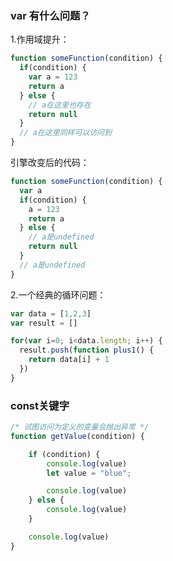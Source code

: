 ### var 有什么问题？
1.作用域提升：
```javascript
function someFunction(condition) {
  if(condition) {
    var a = 123
    return a
  } else {
    // a在这里也存在
    return null
  }
  // a在这里同样可以访问到
}
```
引擎改变后的代码：
```javascript
function someFunction(condition) {
  var a
  if(condition) {
    a = 123
    return a
  } else {
    // a是undefined
    return null
  }
  // a是undefined
}
```
2.一个经典的循环问题：
```javascript
var data = [1,2,3]
var result = []

for(var i=0; i<data.length; i++) {
  result.push(function plus1() {
    return data[i] + 1
  })
}
```

### const关键字
```javascript
/* 试图访问为定义的变量会抛出异常 */
function getValue(condition) {

    if (condition) {
        console.log(value)
        let value = "blue";

        console.log(value)
    } else {
        console.log(value)
    }

    console.log(value)
}
```


